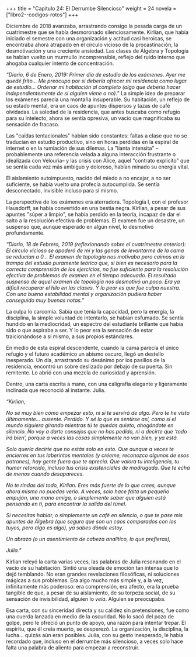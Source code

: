 +++
title = "Capítulo 24: El Derrumbe Silencioso"
weight = 24
novela = ["libro2--codigos-rotos"]
+++

Diciembre de 2018 avanzaba, arrastrando consigo la pesada carga de un cuatrimestre que se había desmoronado silenciosamente. Kirlian, que había iniciado el semestre con una organización y actitud casi heroicas, se encontraba ahora atrapado en el círculo vicioso de la procastinación, la desmotivación y una creciente ansiedad. Las clases de Álgebra y Topología se habían vuelto un murmullo incomprensible, reflejo del ruido interno que ahogaba cualquier intento de concentración.

*“Diario, 6 de Enero, 2019:*
*Primer día de estudio de los exámenes. Ayer me quedé frito... Me preocupo por si debería ofrecer mi residencia como lugar de estudio... Ordenar mi habitación al completo (algo que debería hacer independientemente de si alguien viene o no).*”
La simple idea de preparar los exámenes parecía una montaña insuperable. Su habitación, un reflejo de su estado mental, era un caos de apuntes dispersos y tazas de café olvidadas. La soledad de la residencia, que antes buscaba como refugio para su intelecto, ahora se sentía opresiva, un vacío que magnificaba su sensación de fracaso.

Las "caídas tentacionales" habían sido constantes: faltas a clase que no se traducían en estudio productivo, sino en horas perdidas en la espiral de internet o en la rumiación de sus dilemas. La "lianta intensita" –probablemente una referencia velada a alguna interacción frustrante o idealizada con Velouria– y las crisis con Alice, aquel "contrato explícito" que se sentía cada vez más ambiguo y doloroso, habían minado su energía vital.

El aislamiento autoimpuesto, nacido del miedo a no encajar, a no ser suficiente, se había vuelto una profecía autocumplida. Se sentía desconectado, invisible incluso para sí mismo.

La perspectiva de los exámenes era aterradora. Topología I, con el profesor Hausdorff, se había convertido en una bestia negra. Kirlian, a pesar de sus apuntes "súper a limpio", se había perdido en la teoría, incapaz de dar el salto a la resolución efectiva de problemas. El examen fue un desastre, un suspenso que, aunque esperado en algún nivel, lo desmotivó profundamente.

*“Diario, 18 de Febrero, 2019 (reflexionando sobre el cuatrimestre anterior):*
*El círculo vicioso se apoderó de mí y las ganas de levantarme de la cama se reducían a 0... El examen de topología nos motivaba pero caímos en la trampa del estudio puramente teórico que, si bien es necesario para la correcta comprensión de los ejercicios, no fue suficiente para la resolución efectiva de problemas de examen en el tiempo adecuado. El resultado suspenso de aquel examen de topología nos desmotivó un poco. Era ya difícil recuperar el hilo en las clases. Y lo peor es que fue culpa nuestra. Con una buena estabilidad mental y organización pudiera haber conseguido muy buenas notas.*”

La culpa lo carcomía. Sabía que tenía la capacidad, pero la energía, la disciplina, la simple voluntad de intentarlo, se habían esfumado. Se sentía hundido en la mediocridad, un espectro del estudiante brillante que había sido o que aspiraba a ser. Y lo peor era la sensación de estar traicionándose a sí mismo, a sus propios estándares.

En medio de esta espiral descendente, cuando la cama parecía el único refugio y el futuro académico un abismo oscuro, llegó un destello inesperado. Un día, arrastrando su desánimo por los pasillos de la residencia, encontró un sobre deslizado por debajo de su puerta. Sin remitente. Lo abrió con una mezcla de curiosidad y aprensión.

Dentro, una carta escrita a mano, con una caligrafía elegante y ligeramente inclinada que reconoció al instante. Julia.

*“Kirlian,*

*No sé muy bien cómo empezar esto, ni si te servirá de algo. Pero te he visto últimamente… ausente. Perdido. Y sé lo que es sentirse así, como si el mundo siguiera girando mientras tú te quedas quieto, ahogándote en silencio. No voy a darte consejos que no has pedido, ni a decirte que ‘todo irá bien’, porque a veces las cosas simplemente no van bien, y ya está.*

*Solo quería decirte que no estás solo en esto. Que aunque a veces te encierres en tus laberintos mentales (y créeme, reconozco algunos de esos patrones), hay gente fuera que te aprecia. Que valora tu inteligencia, tu humor retorcido, incluso tus crisis existenciales de madrugada. Que te echa de menos cuando desapareces.*

*No te rindas del todo, Kirlian. Eres más fuerte de lo que crees, aunque ahora mismo no puedas verlo. A veces, solo hace falta un pequeño empujón, una mano amiga, o simplemente saber que alguien está pensando en ti, para encontrar la salida del túnel.*

*Si necesitas hablar, o simplemente un café en silencio, o que te pase mis apuntes de Álgebra (que seguro que son un caos comparados con los tuyos, pero algo es algo), ya sabes dónde estoy.*

*Un abrazo (o un asentimiento de cabeza analítico, lo que prefieras),*

*Julia.”*

Kirlian releyó la carta varias veces, las palabras de Julia resonando en el vacío de su habitación. Sintió una oleada de emoción tan intensa que lo dejó temblando. No eran grandes revelaciones filosóficas, ni soluciones mágicas a sus problemas. Era algo mucho más simple y, a la vez, infinitamente más poderoso: era comprensión, era afecto, era la prueba tangible de que, a pesar de su aislamiento, de su torpeza social, de su sensación de invisibilidad, alguien lo *veía*. Alguien se preocupaba.

Esa carta, con su sinceridad directa y su calidez sin pretensiones, fue como una cuerda lanzada en medio de la oscuridad. No lo sacó del pozo de golpe, pero le ofreció un punto de apoyo, una razón para intentar trepar. El espíritu, que él creía muerto, se desperezó. La organización, la disciplina, la lucha… quizás aún eran posibles. Julia, con su gesto inesperado, le había recordado que, incluso en el derrumbe más silencioso, a veces solo hace falta una palabra de aliento para empezar a reconstruir.